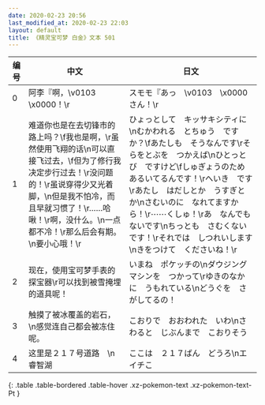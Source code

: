 ```yaml
---
date: 2020-02-23 20:56
last_modified_at: 2020-02-23 22:03
layout: default
title: 《精灵宝可梦 白金》文本 501
---
```

| 编号 | 中文 | 日文 |
| ---- | ---- | ---- |
| 0 | 阿李『啊，\v0103　\x0000！\r | スモモ『あっ　\v0103　\x0000さん！\r |
| 1 | 难道你也是在去切锋市的路上吗？\f我也是啊，\r虽然使用飞翔的话\n可以直接飞过去，\f但为了修行我决定步行过去！\r没问题的！\r虽说穿得少又光着脚，\n但是我不怕冷，而且早就习惯了！\r……哈啾！\r啊，没什么。\n一点都不冷！\r那么后会有期。\n要小心哦！\r | ひょっとして　キッサキシティに\nむかわれる　とちゅう　ですか？\fあたしも　そうなんです\rそらをとぶを　つかえば\nひとっとび　ですけど\fしゅぎょうのため　あるいてるんです！\rへいき　です\rあたし　はだしとか　うすぎとか\nさむいのに　なれてますから！\r⋯⋯くしゅ！\rあ　なんでも　ないです\nちっとも　さむくないです！\rそれでは　しつれいします\nきをつけて　くださいね！\r |
| 2 | 现在，使用宝可梦手表的探宝器\r可以找到被雪掩埋的道具呢！ | いまね　ポケッチの\nダウジングマシンを　つかって\rゆきのなかに　うもれている\nどうぐを　さがしてるの！ |
| 3 | 触摸了被冰覆盖的岩石，\n感觉连自己都会被冻住呢。 | こおりで　おおわれた　いわ\nさわると　じぶんまで　こおりそう |
| 4 | 这里是２１７号道路　\n睿智湖 | ここは　２１７ばん　どうろ\nエイチこ |
{: .table .table-bordered .table-hover .xz-pokemon-text .xz-pokemon-text-Pt }